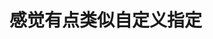 # 感觉有点类似自定义指定

<div ng-include="'myUsers_List.htm'"></div>
<div ng-include="'myUsers_Form.htm'"></div>
